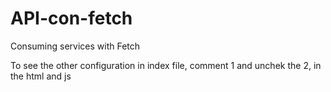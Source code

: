 # API-con-fetch
Consuming services with Fetch

To see the other configuration in index file, comment 1 and unchek the 2, in the html and js
